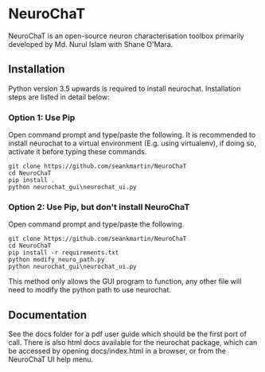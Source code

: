 # NeuroChaT

NeuroChaT is an open-source neuron characterisation toolbox primarily developed by Md. Nurul Islam with Shane O'Mara.

## Installation

Python version 3.5 upwards is required to install neurochat. Installation steps are listed in detail below:

### Option 1: Use Pip

Open command prompt and type/paste the following. It is recommended to install neurochat to a virtual environment (E.g. using virtualenv), if doing so, activate it before typing these commands.

```
git clone https://github.com/seankmartin/NeuroChaT
cd NeuroChaT
pip install .
python neurochat_gui\neurochat_ui.py
```

### Option 2: Use Pip, but don't install NeuroChaT

Open command prompt and type/paste the following.

```
git clone https://github.com/seankmartin/NeuroChaT
cd NeuroChaT
pip install -r requirements.txt
python modify_neuro_path.py
python neurochat_gui\neurochat_ui.py
```

This method only allows the GUI program to function, any other file will need to modify the python path to use neurochat.

## Documentation

See the docs folder for a pdf user guide which should be the first port of call. There is also html docs available for the neurochat package, which can be accessed by opening docs/index.html in a browser, or from the NeuroChaT UI help menu.
